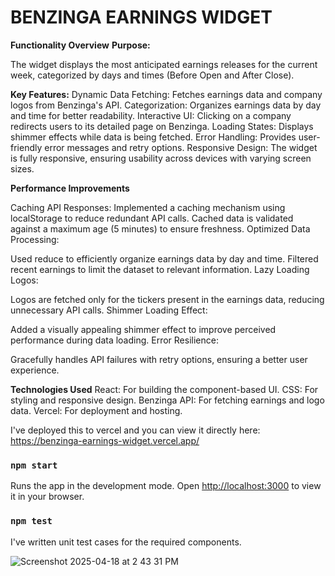 # BENZINGA EARNINGS WIDGET
**Functionality Overview**
**Purpose:**

The widget displays the most anticipated earnings releases for the current week, categorized by days and times (Before Open and After Close).

**Key Features:**
Dynamic Data Fetching: Fetches earnings data and company logos from Benzinga's API.
Categorization: Organizes earnings data by day and time for better readability.
Interactive UI: Clicking on a company redirects users to its detailed page on Benzinga.
Loading States: Displays shimmer effects while data is being fetched.
Error Handling: Provides user-friendly error messages and retry options.
Responsive Design:
The widget is fully responsive, ensuring usability across devices with varying screen sizes.

**Performance Improvements**

Caching API Responses:
Implemented a caching mechanism using localStorage to reduce redundant API calls.
Cached data is validated against a maximum age (5 minutes) to ensure freshness.
Optimized Data Processing:

Used reduce to efficiently organize earnings data by day and time.
Filtered recent earnings to limit the dataset to relevant information.
Lazy Loading Logos:

Logos are fetched only for the tickers present in the earnings data, reducing unnecessary API calls.
Shimmer Loading Effect:

Added a visually appealing shimmer effect to improve perceived performance during data loading.
Error Resilience:

Gracefully handles API failures with retry options, ensuring a better user experience.

**Technologies Used**
React: For building the component-based UI.
CSS: For styling and responsive design.
Benzinga API: For fetching earnings and logo data.
Vercel: For deployment and hosting.

I've deployed this to vercel and you can view it directly here: https://benzinga-earnings-widget.vercel.app/

### `npm start`

Runs the app in the development mode.
Open [http://localhost:3000](http://localhost:3000) to view it in your browser.

### `npm test`

I've written unit test cases for the required components.

![Screenshot 2025-04-18 at 2 43 31 PM](https://github.com/user-attachments/assets/f84fc4e4-1383-4489-a2b3-9d0a8e4aca83)



